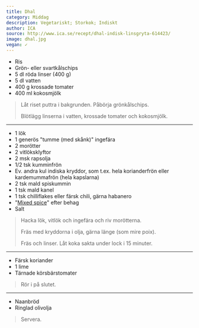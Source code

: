 ```yaml
---
title: Dhal
category: Middag
description: Vegetariskt; Storkok; Indiskt
author: ICA
source: http://www.ica.se/recept/dhal-indisk-linsgryta-614423/
image: dhal.jpg
vegan: ✓
---
```


- Ris
- Grön- eller svartkålschips
- 5 dl röda linser (400 g)
- 5 dl vatten
- 400 g krossade tomater
- 400 ml kokosmjölk

> Låt riset puttra i bakgrunden. Påbörja grönkålschips.
> 
> Blötlägg linserna i vatten, krossade tomater och kokosmjölk.

---

- 1 lök
- 1 generös "tumme (med skånk)" ingefära
- 2 morötter
- 2 vitlöksklyftor
- 2 msk rapsolja
- 1/2 tsk kumminfrön
- Ev. andra kul indiska kryddor, som t.ex. hela korianderfrön eller kardemummafrön (hela kapslarna)
- 2 tsk mald spiskummin
- 1 tsk mald kanel
- 1 tsk chilliflakes eller färsk chili, gärna habanero
- \"[Mixed spice](http://www.bbcgoodfood.com/recipes/181605/mixed-spice)\" efter behag
- Salt

> Hacka lök, vitlök och ingefära och riv morötterna.
> 
> Fräs med kryddorna i olja, gärna länge (som mire poix).
> 
> Fräs och linser. Låt koka sakta under lock i 15 minuter.

---

- Färsk koriander
- 1 lime
- Tärnade körsbärstomater

> Rör i på slutet.

--- 

- Naanbröd
- Ringlad olivolja

> Servera.
